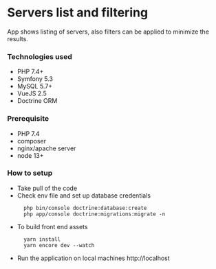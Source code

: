 # Servers list and filtering
App shows listing of servers, also filters can be applied to minimize the results.

### Technologies used

- PHP 7.4+
- Symfony 5.3
- MySQL 5.7+
- VueJS 2.5
- Doctrine ORM

### Prerequisite
- PHP 7.4
- composer
- nginx/apache server
- node 13+

### How to setup

- Take pull of the code
- Check env file and set up database credentials
  ```
    php bin/console doctrine:database:create
    php app/console doctrine:migrations:migrate -n
  ```
- To build front end assets
  ```
    yarn install
    yarn encore dev --watch
  ```
- Run the application on local machines http://localhost
